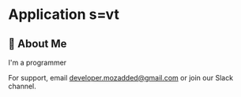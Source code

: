 
#  Application s=vt 

## 🚀 About Me
I'm a programmer 


For support, email developer.mozadded@gmail.com or join our Slack channel.